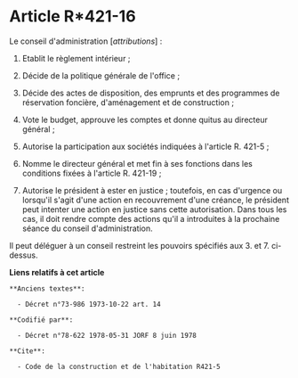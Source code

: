 # Article R*421-16

Le conseil d'administration [*attributions*] :

1. Etablit le règlement intérieur ;

2. Décide de la politique générale de l'office ;

3. Décide des actes de disposition, des emprunts et des programmes de réservation foncière, d'aménagement et de
construction ;

4. Vote le budget, approuve les comptes et donne quitus au directeur général ;

5. Autorise la participation aux sociétés indiquées à l'article R. 421-5 ;

6. Nomme le directeur général et met fin à ses fonctions dans les conditions fixées à l'article R. 421-19 ;

7. Autorise le président à ester en justice ; toutefois, en cas d'urgence ou lorsqu'il s'agit d'une action en recouvrement
d'une créance, le président peut intenter une action en justice sans cette autorisation. Dans tous les cas, il doit rendre
compte des actions qu'il a introduites à la prochaine séance du conseil d'administration.

Il peut déléguer à un conseil restreint les pouvoirs spécifiés aux 3. et 7. ci-dessus.

**Liens relatifs à cet article**

	**Anciens textes**:

	  - Décret n°73-986 1973-10-22 art. 14

	**Codifié par**:

	  - Décret n°78-622 1978-05-31 JORF 8 juin 1978

	**Cite**:

	  - Code de la construction et de l'habitation R421-5
